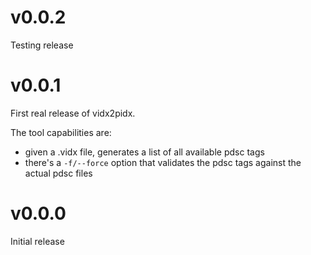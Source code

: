 # v0.0.2

Testing release

# v0.0.1

First real release of vidx2pidx.

The tool capabilities are:

* given a <file>.vidx file, generates a list of all available
  pdsc tags
* there's a `-f/--force` option that validates the pdsc tags
  against the actual pdsc files

# v0.0.0

Initial release
